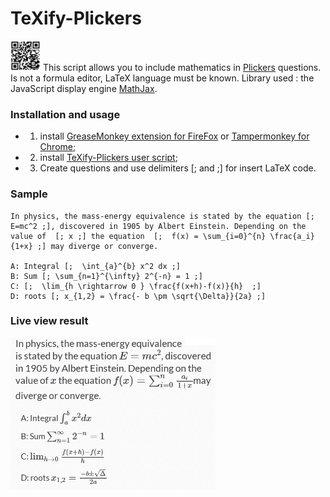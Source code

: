 # TeXify-Plickers
<img src="LOGO.png" width="48"> This script allows you to include mathematics in [Plickers](https://plickers.com) questions. Is not a formula editor, LaTeX language must be known. Library used : the JavaScript display engine [MathJax](https://www.mathjax.org/).

### Installation and usage

* 1) install [GreaseMonkey extension for FireFox](https://addons.mozilla.org/fr/firefox/addon/greasemonkey/) or [Tampermonkey for Chrome](https://chrome.google.com/webstore/detail/tampermonkey/);
* 2) install [TeXify-Plickers user script](https://github.com/obook/TeXify-Plickers/raw/master/TeXify-Plickers.user.js);
* 3) Create questions and use delimiters [; and ;] for insert LaTeX code.

### Sample

```
In physics, the mass-energy equivalence is stated by the equation [; E=mc^2 ;], discovered in 1905 by Albert Einstein. Depending on the value of  [; x ;] the equation  [;  f(x) = \sum_{i=0}^{n} \frac{a_i}{1+x} ;] may diverge or converge.

A: Integral [;  \int_{a}^{b} x^2 dx ;]
B: Sum [; \sum_{n=1}^{\infty} 2^{-n} = 1 ;]
C: [;  \lim_{h \rightarrow 0 } \frac{f(x+h)-f(x)}{h}  ;]
D: roots [; x_{1,2} = \frac{- b \pm \sqrt{\Delta}}{2a} ;]
```

### Live view result

<img src="sample.png" width="328">

